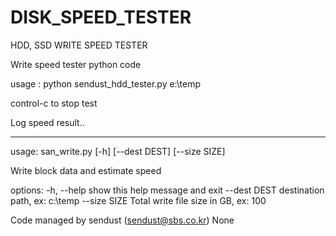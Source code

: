 # DISK_SPEED_TESTER
HDD, SSD WRITE SPEED TESTER

Write speed tester python code

usage :
python sendust_hdd_tester.py e:\temp

control-c to stop test

Log speed result..

---------------------------------------------------------------------------
usage: san_write.py [-h] [--dest DEST] [--size SIZE]

Write block data and estimate speed

options:
  -h, --help   show this help message and exit
  --dest DEST  destination path, ex: c:\temp
  --size SIZE  Total write file size in GB, ex: 100

Code managed by sendust (sendust@sbs.co.kr)
None
